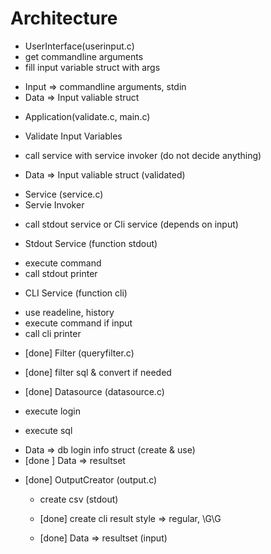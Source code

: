 # Architecture

+ UserInterface(userinput.c)
 + get commandline arguments
 + fill input variable struct with args

 - Input => commandline arguments, stdin
 - Data => Input valiable struct

+ Application(validate.c, main.c)
 - Validate Input Variables
 - call service with service invoker  (do not decide anything)

 - Data => Input valiable struct (validated)

+ Service (service.c)
 + Servie Invoker
  - call stdout service or Cli service (depends on input)

 + Stdout Service (function stdout)
  - execute command 
  - call stdout printer
 + CLI Service (function cli)
  - use readeline, history
  - execute command if input
  - call cli printer

+ [done] Filter (queryfilter.c)
 + [done] filter sql & convert if needed

+ [done] Datasource (datasource.c)
 + execute login
 + execute sql

 - Data => db login info struct (create & use)
 - [done ] Data => resultset

+ [done] OutputCreator (output.c)
  - create csv (stdout)
  - [done] create cli result style => regular, \G\G

  - [done] Data => resultset (input)
